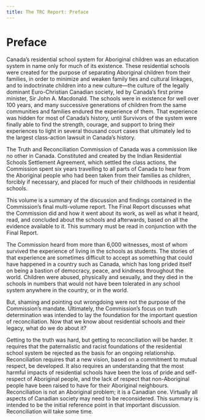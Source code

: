 ```yaml
---
title: The TRC Report: Preface 
---
```


# Preface

Canada’s residential school system for Aboriginal children was an education system in name only for much of its existence. These residential schools were created for the purpose of separating Aboriginal children from their families, in order to minimize and weaken family ties and cultural linkages, and to indoctrinate children into a new culture—the culture of the legally dominant Euro-Christian Canadian society, led by Canada’s first prime minister, Sir John A. Macdonald. The schools were in existence for well over 100 years, and many successive generations of children from the same communities and families endured the experience of them. That experience was hidden for most of Canada’s history, until Survivors of the system were finally able to find the strength, courage, and support to bring their experiences to light in several thousand court cases that ultimately led to the largest class-action lawsuit in Canada’s history.

The Truth and Reconciliation Commission of Canada was a commission like no other in Canada. Constituted and created by the Indian Residential Schools Settlement Agreement, which settled the class actions, the Commission spent six years travelling to all parts of Canada to hear from the Aboriginal people who had been taken from their families as children, forcibly if necessary, and placed for much of their childhoods in residential schools.

This volume is a summary of the discussion and findings contained in the Commission’s final multi-volume report. The Final Report discusses what the Commission did and how it went about its work, as well as what it heard, read, and concluded about the schools and afterwards, based on all the evidence available to it. This summary must be read in conjunction with the Final Report.

The Commission heard from more than 6,000 witnesses, most of whom survived the experience of living in the schools as students. The stories of that experience are sometimes difficult to accept as something that could have happened in a country such as Canada, which has long prided itself on being a bastion of democracy, peace, and kindness throughout the world. Children were abused, physically and sexually, and they died in the schools in numbers that would not have been tolerated in any school system anywhere in the country, or in the world.

But, shaming and pointing out wrongdoing were not the purpose of the Commission’s mandate. Ultimately, the Commission’s focus on truth determination was intended to lay the foundation for the important question of reconciliation. Now that we know about residential schools and their legacy, what do we do about it?

Getting to the truth was hard, but getting to reconciliation will be harder. It requires that the paternalistic and racist foundations of the residential school system be rejected as the basis for an ongoing relationship. Reconciliation requires that a new vision, based on a commitment to mutual respect, be developed. It also requires an understanding that the most harmful impacts of residential schools have been the loss of pride and self-respect of Aboriginal people, and the lack of respect that non-Aboriginal people have been raised to have for their Aboriginal neighbours. Reconciliation is not an Aboriginal problem; it is a Canadian one. Virtually all aspects of Canadian society may need to be reconsidered. This summary is intended to be the initial reference point in that important discussion. Reconciliation will take some time.

